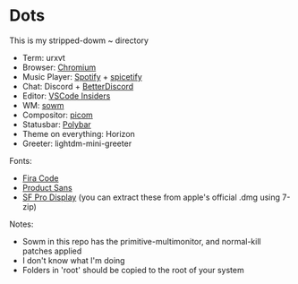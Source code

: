 # Dots

This is my stripped-dowm ~ directory

- Term: urxvt
- Browser: [Chromium](https://www.archlinux.org/packages/extra/x86_64/chromium/)
- Music Player: [Spotify](https://aur.archlinux.org/packages/spotify/) + [spicetify](https://github.com/khanhas/spicetify-cli)
- Chat: Discord + [BetterDiscord](https://betterdiscord.net/)
- Editor: [VSCode Insiders](https://aur.archlinux.org/packages/visual-studio-code-insiders/)
- WM: [sowm](https://github.com/dylanaraps/sowm)
- Compositor: [picom](https://github.com/sdhand/compton)
- Statusbar: [Polybar](https://github.com/polybar/polybar)
- Theme on everything: Horizon
- Greeter: lightdm-mini-greeter

Fonts:
- [Fira Code](https://github.com/tonsky/FiraCode)
- [Product Sans](https://www.cufonfonts.com/font/google-sans)
- [SF Pro Display](https://aur.archlinux.org/packages/spotify/) (you can extract these from apple's official .dmg using 7-zip)

Notes:
- Sowm in this repo has the primitive-multimonitor, and normal-kill patches applied
- I don't know what I'm doing
- Folders in 'root' should be copied to the root of your system
